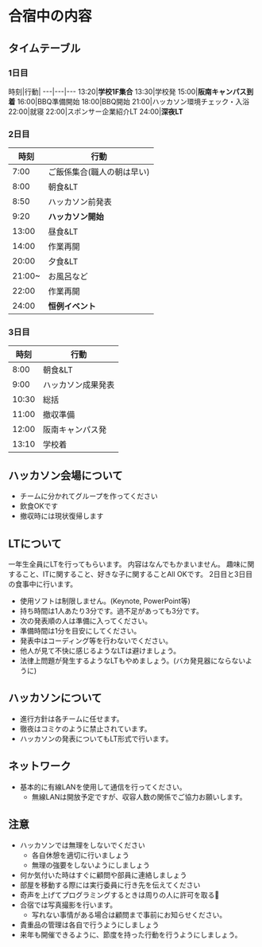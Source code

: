 # 合宿中の内容


## タイムテーブル

### 1日目

時刻|行動|
---|---|---
13:20|**学校1F集合** 
13:30|学校発 
15:00|**阪南キャンパス到着** 
16:00|BBQ準備開始
18:00|BBQ開始 
21:00|ハッカソン環境チェック・入浴
22:00|就寝
22:00|スポンサー企業紹介LT
24:00|**深夜LT**

### 2日目

時刻|行動
---|---
7:00|ご飯係集合(職人の朝は早い)
8:00|朝食&LT
8:50|ハッカソン前発表
9:20|**ハッカソン開始**
13:00|昼食&LT
14:00|作業再開
20:00|夕食&LT
21:00~|お風呂など
22:00|作業再開
24:00|**恒例イベント**

### 3日目

時刻|行動
---|---
8:00|朝食&LT
9:00|ハッカソン成果発表
10:30|総括
11:00|撤収準備
12:00|阪南キャンパス発
13:10|学校着


## ハッカソン会場について

- チームに分かれてグループを作ってください
- 飲食OKです
- 撤収時には現状復帰します


## LTについて

一年生全員にLTを行ってもらいます。
内容はなんでもかまいません。
趣味に関すること、ITに関すること、好きな子に関することAll OKです。
2日目と3日目の食事中に行います。

- 使用ソフトは制限しません。(Keynote, PowerPoint等)
- 持ち時間は1人あたり3分です。過不足があっても3分です。
- 次の発表順の人は準備に入ってください。
- 準備時間は1分を目安にしてください。
- 発表中はコーディング等を行わないでください。
- 他人が見て不快に感じるようなLTは避けましょう。
- 法律上問題が発生するようなLTもやめましょう。(バカ発見器にならないように)


## ハッカソンについて

- 進行方針は各チームに任せます。
- 徹夜はコミケのように禁止されています。
- ハッカソンの発表についてもLT形式で行います。


## ネットワーク

- 基本的に有線LANを使用して通信を行ってください。
  - 無線LANは開放予定ですが、収容人数の関係でご協力お願いします。


## 注意

- ハッカソンでは無理をしないでください
  - 各自休憩を適切に行いましょう
  - 無理の強要をしないようにしましょう
- 何か気付いた時はすぐに顧問や部員に連絡しましょう
- 部屋を移動する際には実行委員に行き先を伝えてください
- 奇声を上げてプログラミングするときは周りの人に許可を取る
- 合宿では写真撮影を行います。
  - 写れない事情がある場合は顧問まで事前にお知らせください。
- 貴重品の管理は各自で行うようにしましょう
- 来年も開催できるように、節度を持った行動を行うようにしましょう。
